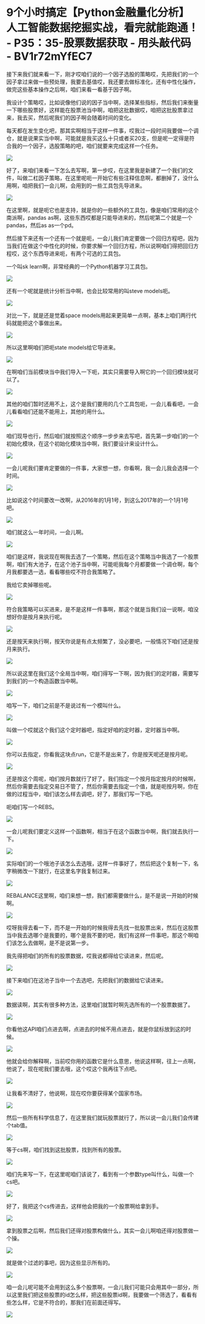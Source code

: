 # 9个小时搞定【Python金融量化分析】人工智能数据挖掘实战，看完就能跑通！ - P35：35-股票数据获取 - 用头敲代码 - BV1r72mYfEC7

接下来我们就来看一下，刚才哎咱们说的一个因子选股的策略哎，先把我们的一个因子拿过来做一些预处理，我要去基值哎，我还要去做标准化，还有中性化操作，做完这些基本操作之后啊，咱们来看一看基于因子啊。

我设计个策略哎，比如说像他们说的因子当中啊，选择某些指标，然后我们来衡量一下哪些股票好，这样能在股票池当中啊，咱把这批数据哎，咱把这批股票拿过来，我去买，然后呢我们的因子啊会随着时间的变化。

每天都在发生变化吧，那其实啊相当于这样一件事，哎我过一段时间我要做一个调仓，就是说果实当中啊，可能就是我买这么十只或者买20支，但是呢一定得是符合我的一个因子，选股策略的吧，咱们就要来完成这样一个任务。



![](img/32b1318b2b22b276d97646974febbf1a_1.png)

好了，来咱们来看一下怎么去写啊，第一步哎，在这里我是新建了一个我们的文件，叫做二杠因子策略，在这里呢呃一开始它有些注释信息啊，都删掉了，没什么用啊，咱把我们一会儿啊，会用到的一些工具包先导进来。



![](img/32b1318b2b22b276d97646974febbf1a_3.png)

在这里啊，就是呃它也是支持，就是你的一些额外的工具包，像是咱们常用的这个南派啊，pandas as啊，这些东西哎都是只能导进来的，然后呢第二个就是一个pandas，然后as as一个pd。

然后接下来还有一个还有一个就是呃，一会儿我们肯定要做一个回归方程吧，因为当我们在做这个中性化的时候，你要求解一个回归方程，所以说啊咱们得把回归方程哎，这个东西导进来呃，有两个可选的工具包。

一个叫sk learn啊，非常经典的一个Python机器学习工具包。

![](img/32b1318b2b22b276d97646974febbf1a_5.png)

还有一个呢就是统计分析当中啊，也会比较常用的叫steve models呃。

![](img/32b1318b2b22b276d97646974febbf1a_7.png)

对比一下，就是还是觉着space models用起来更简单一点啊，基本上咱们两行代码就能把这个事做出来。



![](img/32b1318b2b22b276d97646974febbf1a_9.png)

所以这里啊咱们把呃state models给它导进来。

![](img/32b1318b2b22b276d97646974febbf1a_11.png)

在啊咱们当前模块当中我们导入一下呃，其实只需要导入啊它的一个回归模块就可以了。

![](img/32b1318b2b22b276d97646974febbf1a_13.png)

其他的咱们暂时还用不上，这个是我们要用的几个工具包呃，一会儿看看吧，一会儿看看咱们还能不能用上，其他的用什么。



![](img/32b1318b2b22b276d97646974febbf1a_15.png)

咱们现导也行，然后咱们就按照这个顺序一步步来去写吧，首先第一步咱们的一个初始化模块，在这个初始化模块当中啊，我们要设计来设计什么。



![](img/32b1318b2b22b276d97646974febbf1a_17.png)

一会儿呢我们要肯定要做的一件事，大家想一想，你看啊，我一会儿我会选择一个时间。

![](img/32b1318b2b22b276d97646974febbf1a_19.png)

比如说这个时间要改一改啊，从2016年的1月1号，到这么2017年的一个1月1号吧。

![](img/32b1318b2b22b276d97646974febbf1a_21.png)

咱们就这么一年时间，一会儿啊。

![](img/32b1318b2b22b276d97646974febbf1a_23.png)

咱们是这样，我说现在啊我去选了一个策略，然后在这个策略当中我选了一个股票啊，咱们有大池子，在这个池子当中啊，可能呃我每个月都要做一个调仓啊，每个月我都要选一选，看看哪些哎不符合我策略了。

我给它卖掉哪些呢。

![](img/32b1318b2b22b276d97646974febbf1a_25.png)

符合我策略可以买进来，是不是这样一件事啊，那这个就是当我们设一说啊，咱没想好你是按月来执行呢。

![](img/32b1318b2b22b276d97646974febbf1a_27.png)

还是按天来执行啊，按天你说是有点太频繁了，没必要吧，一般情况下咱们还是按月来执行。

![](img/32b1318b2b22b276d97646974febbf1a_29.png)

所以说这里在我们这个全局当中啊，咱们得写一下啊，因为我们的定时器，需要写到我们的一个构造函数当中啊。

![](img/32b1318b2b22b276d97646974febbf1a_31.png)

咱写一下，咱们之前是不是说过有一个模叫什么。

![](img/32b1318b2b22b276d97646974febbf1a_33.png)

叫做一个哎就这个我们这个定时器吧，指定好咱的定时器，定时器当中啊。

![](img/32b1318b2b22b276d97646974febbf1a_35.png)

你可以去指定，你看我这块点run，它是不是出来了，你是按天呢还是按月呢。

![](img/32b1318b2b22b276d97646974febbf1a_37.png)

还是按这个周呢，咱们按月数就行了好了，我们指定一个按月指定按月的时候啊，然后你需要去指定交易日不管了，然后你需要去指定一个值，就是呃按月啊，你在做的过程当中，咱们该怎么样去调吧，好了，那我们写一下吧。

呃咱们写一个REBS。

![](img/32b1318b2b22b276d97646974febbf1a_39.png)

一会儿呢我们要定义这样一个函数啊，相当于在这个函数当中啊，我们就去执行一下。

![](img/32b1318b2b22b276d97646974febbf1a_41.png)

实际咱们的一个哦池子该怎么去选哦，这样一件事好了，然后把这个复制一下，名字稍微改一下就行，在这里名字我复制过来。



![](img/32b1318b2b22b276d97646974febbf1a_43.png)

REBALANCE这里啊，咱们来想一想，我们都需要做什么，是不是说一开始的时候啊。

![](img/32b1318b2b22b276d97646974febbf1a_45.png)

哎呀我得去看一下，而不是一开始的时候我得去先找一批股票出来，然后在这股票当中我去选哪个是我要的，哪个是我不要的吧，我们有这样一件事吧，那这个啊咱们该怎么去做啊，是不是说第一步。

我先得把咱们的所有的股票数据，哎我说都得给它读进来，然后呢。

![](img/32b1318b2b22b276d97646974febbf1a_47.png)

接下来咱们在这池子当中一个去选吧，先把我们的数据给它读进来。

![](img/32b1318b2b22b276d97646974febbf1a_49.png)

数据读啊，其实有很多种方法，这里咱们就暂时啊先选所有的一个股票数据了。

![](img/32b1318b2b22b276d97646974febbf1a_51.png)

你看他这API咱们点进去啊，点进去的时候不用点进去，就是你鼠标放到这的时候。

![](img/32b1318b2b22b276d97646974febbf1a_53.png)

他就会给你解释啊，当前哎你用的函数它是什么意思，他说这样啊，往上一点啊，他说了，现在呢我们要去哦，这个哎这个我再往下点吧。



![](img/32b1318b2b22b276d97646974febbf1a_55.png)

让我看不清好了，他说啊，现在哎你要获得某个国家市场。

![](img/32b1318b2b22b276d97646974febbf1a_57.png)

然后一些所有科学信息了，在这里我们就玩股票就行了，所以说一会儿我们会传建个tab值。

![](img/32b1318b2b22b276d97646974febbf1a_59.png)

等于cs啊，咱们找到这批股票，找到所有的股票。

![](img/32b1318b2b22b276d97646974febbf1a_61.png)

咱们先来写一下，在这里呢咱们该说了，看到有一个参数type叫什么，叫做一个cs吧。

![](img/32b1318b2b22b276d97646974febbf1a_63.png)

好了，我把这个cs传进去，这样他会把我的一个股票啊给拿到手。

![](img/32b1318b2b22b276d97646974febbf1a_65.png)

拿到股票之后啊，然后我们还得对股票构做什么，其实一会儿啊咱还得对股票做一个操。

![](img/32b1318b2b22b276d97646974febbf1a_67.png)

就是做个过滤的事吧，因为这些显示所有的。

![](img/32b1318b2b22b276d97646974febbf1a_69.png)

咱一会儿呢可能不会用到这么多个股票啊，一会儿我们可能只会用其中一部分，所以这里我们把这些股票的id怎么样，把这些股票id啊，我要做一个筛选了，看看有些怎么样，它是不符合的，那我们在前面还得写。



![](img/32b1318b2b22b276d97646974febbf1a_71.png)